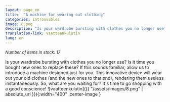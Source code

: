 ```yaml
---
layout: page_en
title:  "A machine for wearing out clothing"
categories: introuvables
image: 8.png
description: "Is your wardrobe bursting with clothes you no longer use? Is it time you bought new ones to replace these? If this sounds familiar, allow us to introduce a machine designed just for you. This innovative device will wear out your old clothes (and the new ones to that end), rendering them useless instantaneously. So, what are you waiting for? It's time to go shopping with a good conscience!"
translation-link: vaatteenkulutin
lang: en
---
```

<font size="2"><i>Number of items in stock: 17</i></font><br>

Is your wardrobe bursting with clothes you no longer use? Is it time you bought new ones to replace these? If this sounds familiar, allow us to introduce a machine designed just for you. This innovative device will wear out your old clothes (and the new ones to that end), rendering them useless instantaneously. So, what are you waiting for? It's time to go shopping with a good conscience!
![vaatteenkulutin]({{ "/assets/images/8.png" | absolute_url }}){:width="400" .center-image }
